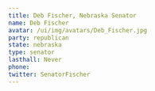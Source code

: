 ```yaml
---
title: Deb Fischer, Nebraska Senator
name: Deb Fischer
avatar: /ui/img/avatars/Deb_Fischer.jpg
party: republican
state: nebraska
type: senator
lasthall: Never
phone: 
twitter: SenatorFischer
---
```

